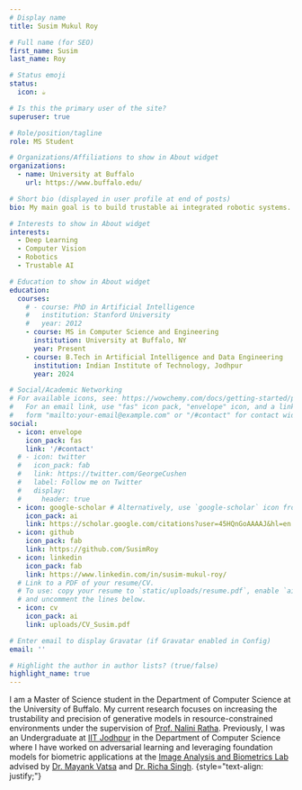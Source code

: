 ```yaml
---
# Display name
title: Susim Mukul Roy

# Full name (for SEO)
first_name: Susim
last_name: Roy

# Status emoji
status:
  icon: ☕️

# Is this the primary user of the site?
superuser: true

# Role/position/tagline
role: MS Student

# Organizations/Affiliations to show in About widget
organizations:
  - name: University at Buffalo
    url: https://www.buffalo.edu/

# Short bio (displayed in user profile at end of posts)
bio: My main goal is to build trustable ai integrated robotic systems.

# Interests to show in About widget
interests:
  - Deep Learning
  - Computer Vision
  - Robotics
  - Trustable AI

# Education to show in About widget
education:
  courses:
    # - course: PhD in Artificial Intelligence
    #   institution: Stanford University
    #   year: 2012
    - course: MS in Computer Science and Engineering
      institution: University at Buffalo, NY
      year: Present
    - course: B.Tech in Artificial Intelligence and Data Engineering
      institution: Indian Institute of Technology, Jodhpur
      year: 2024

# Social/Academic Networking
# For available icons, see: https://wowchemy.com/docs/getting-started/page-builder/#icons
#   For an email link, use "fas" icon pack, "envelope" icon, and a link in the
#   form "mailto:your-email@example.com" or "/#contact" for contact widget.
social:
  - icon: envelope
    icon_pack: fas
    link: '/#contact'
  # - icon: twitter
  #   icon_pack: fab
  #   link: https://twitter.com/GeorgeCushen
  #   label: Follow me on Twitter
  #   display:
  #     header: true
  - icon: google-scholar # Alternatively, use `google-scholar` icon from `ai` icon pack
    icon_pack: ai
    link: https://scholar.google.com/citations?user=45HQnGoAAAAJ&hl=en
  - icon: github
    icon_pack: fab
    link: https://github.com/SusimRoy
  - icon: linkedin
    icon_pack: fab
    link: https://www.linkedin.com/in/susim-mukul-roy/
  # Link to a PDF of your resume/CV.
  # To use: copy your resume to `static/uploads/resume.pdf`, enable `ai` icons in `params.yaml`,
  # and uncomment the lines below.
  - icon: cv
    icon_pack: ai
    link: uploads/CV_Susim.pdf

# Enter email to display Gravatar (if Gravatar enabled in Config)
email: ''

# Highlight the author in author lists? (true/false)
highlight_name: true
---
```


I am a Master of Science student in the Department of Computer Science at the University of Buffalo. My current research focuses on increasing the trustability and precision of generative models in resource-constrained environments under the supervision of [Prof. Nalini Ratha](https://nalini-ratha.github.io/). Previously, I was an Undergraduate at [IIT Jodhpur](iitj.ac.in) in the Department of Computer Science where I have worked on adversarial learning and leveraging foundation models for biometric applications at the [Image Analysis and Biometrics Lab](https://iab-rubric.org/people/undergrads) advised by [Dr. Mayank Vatsa](http://home.iitj.ac.in/~mvatsa/) and [Dr. Richa Singh](http://home.iitj.ac.in/~richa/).
{style="text-align: justify;"}
